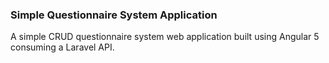 ### Simple Questionnaire System Application

A simple CRUD questionnaire system web application built using Angular 5 consuming a Laravel API.